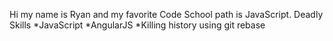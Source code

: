 Hi my name is Ryan and my favorite Code School path is JavaScript.
Deadly Skills
*JavaScript
*AngularJS
*Killing history using git rebase 